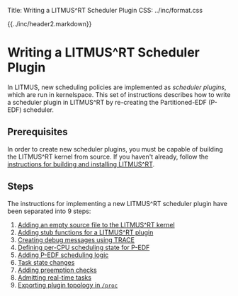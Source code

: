Title:  Writing a LITMUS^RT Scheduler Plugin
CSS:    ../inc/format.css

{{../inc/header2.markdown}}

Writing a LITMUS^RT Scheduler Plugin
====================================

In LITMUS, new scheduling policies are implemented as *scheduler plugins*, which are run in kernelspace. This set of instructions describes how to write a scheduler plugin in LITMUS^RT by re-creating the Partitioned-EDF (P-EDF) scheduler.

## Prerequisites

In order to create new scheduler plugins, you must be capable of building the LITMUS^RT kernel from source. If you haven't already, follow the [instructions for building and installing LITMUS^RT](../installation.html).

## Steps

The instructions for implementing a new LITMUS^RT scheduler plugin have been separated into 9 steps:

 1. [Adding an empty source file to the LITMUS^RT kernel](plugin_step_1.html)
 2. [Adding stub functions for a LITMUS^RT plugin](plugin_step_2.html)
 3. [Creating debug messages using TRACE](plugin_step_3.html)
 4. [Defining per-CPU scheduling state for P-EDF](plugin_step_4.html)
 5. [Adding P-EDF scheduling logic](plugin_step_5.html)
 6. [Task state changes](plugin_step_6.html)
 7. [Adding preemption checks](plugin_step_7.html)
 8. [Admitting real-time tasks](plugin_step_8.html)
 9. [Exporting plugin topology in `/proc`](plugin_step_9.html)

